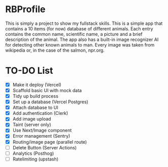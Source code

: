 # RBProfile

This is simply a project to show my fullstack skills. This is a simple app that contains a 10 items (for now) database of different animals. Each entry contains the common name, scientific name, a picture and a brief description of the animal. The app also has a built-in image recognizer AI for detecting other known animals to man. Every image was taken from wikipedia or, in the case of the salmon, npr.org.

# TO-DO List

- [x] Make it deploy (Vercel)
- [x] Scaffold basic UI with mock data
- [x] Tidy up build process
- [x] Set up a database (Vercel Postgres)
- [x] Attach database to UI
- [x] Add authentication (Clerk)
- [x] Add image upload
- [x] Taint (server only)
- [x] Use Next/Image component
- [x] Error management (Sentry)
- [x] Routing/image page (parallel route)
- [ ] Delete Button (Server Actions)
- [ ] Analytics (Posthog)
- [ ] Ratelimiting (upstash)